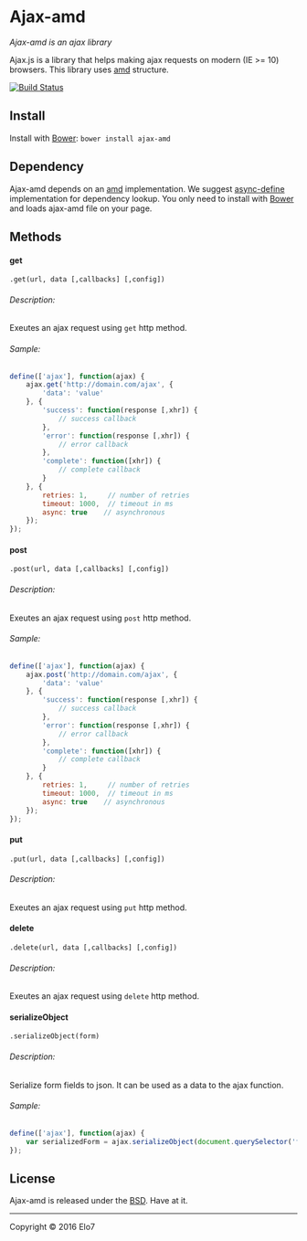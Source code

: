# Ajax-amd

_Ajax-amd is an ajax library_

Ajax.js is a library that helps making ajax requests on modern (IE >= 10) browsers. This library uses [amd](http://en.wikipedia.org/wiki/Asynchronous_module_definition) structure.

[![Build Status](https://travis-ci.org/elo7/ajax-amd.svg?branch=master)](https://travis-ci.org/elo7/ajax-amd)

## Install

Install with [Bower](http://bower.io): `bower install ajax-amd`

## Dependency

Ajax-amd depends on an [amd](http://en.wikipedia.org/wiki/Asynchronous_module_definition) implementation. We suggest [async-define](https://gist.github.com/sergiolopes/5778124) implementation for dependency lookup.
You only need to install with [Bower](http://bower.io) and loads ajax-amd file on your page.

## Methods

#### get
`.get(url, data [,callbacks] [,config])`

###### Description:
Exeutes an ajax request using `get` http method.

###### Sample:
``` js
define(['ajax'], function(ajax) {
	ajax.get('http://domain.com/ajax', {
		'data': 'value'
	}, {
		'success': function(response [,xhr]) {
			// success callback
		},
		'error': function(response [,xhr]) {
			// error callback
		},
		'complete': function([xhr]) {
			// complete callback
		}
	}, {
		retries: 1,     // number of retries
		timeout: 1000,  // timeout in ms
		async: true    // asynchronous
	});
});
```

#### post
`.post(url, data [,callbacks] [,config])`

###### Description:
Exeutes an ajax request using `post` http method.

###### Sample:
``` js
define(['ajax'], function(ajax) {
	ajax.post('http://domain.com/ajax', {
		'data': 'value'
	}, {
		'success': function(response [,xhr]) {
			// success callback
		},
		'error': function(response [,xhr]) {
			// error callback
		},
		'complete': function([xhr]) {
			// complete callback
		}
	}, {
		retries: 1,     // number of retries
		timeout: 1000,  // timeout in ms
		async: true    // asynchronous
	});
});
```

#### put
`.put(url, data [,callbacks] [,config])`

###### Description:
Exeutes an ajax request using `put` http method.

#### delete
`.delete(url, data [,callbacks] [,config])`

###### Description:
Exeutes an ajax request using `delete` http method.

#### serializeObject
`.serializeObject(form)`

###### Description:
Serialize form fields to json. It can be used as a data to the ajax function.

###### Sample:
``` js
define(['ajax'], function(ajax) {
	var serializedForm = ajax.serializeObject(document.querySelector('form'));
});
```


## License

Ajax-amd is released under the [BSD](https://github.com/elo7/ajax-amd/blob/master/LICENSE). Have at it.

* * *

Copyright :copyright: 2016 Elo7
